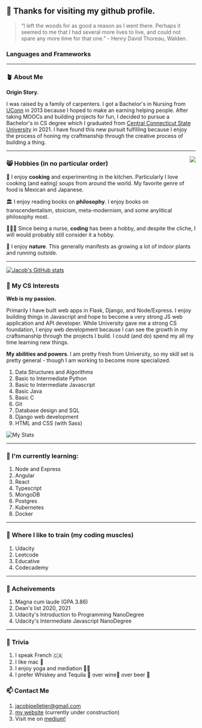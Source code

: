## 👋 Thanks for visiting my github profile.

> “I left the woods for as good a reason as I went there. Perhaps it seemed to me that I had several more lives to live, and could not spare any more time for that one.” - Henry David Thoreau, Walden. 

### Languages and Frameworks

___________

### 🪴 About Me

**Origin Story**.   

I was raised by a family of carpenters. I got a Bachelor's in Nursing from [UConn](https://uconn.edu/) in 2013 because I hoped to make an earning helping people. After taking MOOCs and building projects for fun, I decided to pursue a Bachelor's in CS degree which I graduated from [Central Connecticut State University](https://www.ccsu.edu/cs/) in 2021. I have found this new pursuit fulfilling because I enjoy the process of honing my craftmanship through the creative process of building a thing. 
___________

<img align="right" src="https://user-images.githubusercontent.com/40835093/148970212-a3e4e155-6fc5-4e8c-94d0-f9aa628de65b.jpg"/>

### 😸 Hobbies (in no particular order)

🍳 I enjoy **cooking** and experimenting in the kitchen. Particularly I love cooking (and eating) soups from around the world. My favorite genre of food is Mexican and Japanese.   

🏛 I enjoy reading books on **philosophy**. I enjoy books on transcendentalism, stoicism, meta-modernism, and some anylitical philosophy most.    

🧑🏻‍💻 Since being a nurse, **coding** has been a hobby, and despite the cliche, I will would probably still consider it a hobby.   

🌳 I enjoy **nature**. This generally manifests as growing a lot of indoor plants and running outside. 
____________

[![Jacob's GitHub stats](https://github-readme-stats.vercel.app/api?username=jacobjpelletier)](https://github.com/jacobjpelletier/github-readme-stats)


### 🔭 My CS Interests
**Web is my passion.**   

Primarily I have built web apps in Flask, Django, and Node/Express. I enjoy building things in Javascript and hope to become a very strong JS web application and API developer. While University gave me a strong CS foundation, I enjoy web development because I can see the growth in my craftsmanship through the projects I build. I could (and do) spend my all my time learning new things.

**My abilities and powers**. 
I am pretty fresh from University, so my skill set is pretty general - though I am working to become more specialized. 
1. Data Structures and Algorithms
2. Basic to Intermediate Python
3. Basic to Intermediate Javascript
4. Basic Java
5. Basic C
6. Git
7. Database design and SQL
8. Django web development
9. HTML and CSS (with Sass)

![My Stats](https://github-readme-stats.vercel.app/api/top-langs/?username=jacobjpelletier&theme=blue-green)
____________

### 🌱 I'm currently learning:
1. Node and Express
2. Angular
3. React
4. Typescript
5. MongoDB
6. Postgres
7. Kubernetes
8. Docker
____________

### 💪 Where I like to train (my coding muscles)
1. Udacity
2. Leetcode
3. Educative
4. Codecademy
____________

### 🏅 Acheivements
1. Magna cum laude (GPA 3.86)
2. Dean's list 2020, 2021
3. Udacity's Introduction to Programming NanoDegree
4. Udacity's Intermediate Javascript NanoDegree
____________

### 🤔 Trivia
1. I speak French 🇨🇦
2. I like mac 🍎 
3. I enjoy yoga and mediation 🧘🏻
4. I prefer Whiskey and Tequila 🥃 over wine🍷 over beer 🍺

### 📫 Contact Me
1. jacobjpelletier@gmail.com
2. [my website](https://www.jacobpelletier.com/) (currently under construction)
3. Visit me on [medium!](https://jacobjpelletier.medium.com/)

<!--
**jacobjpelletier/jacobjpelletier** is a ✨ _special_ ✨ repository because its `README.md` (this file) appears on your GitHub profile.

Here are some ideas to get you started:

- 🔭 I’m currently working on ...
- 🌱 I’m currently learning ...
- 👯 I’m looking to collaborate on ...
- 🤔 I’m looking for help with ...
- 💬 Ask me about ...
- 📫 How to reach me: ...
- 😄 Pronouns: ...
- ⚡ Fun fact: ...
-->
